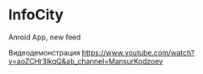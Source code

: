 # InfoCity
Anroid App, new feed

Видеодемонстрация
https://www.youtube.com/watch?v=aoZCHr3lkqQ&ab_channel=MansurKodzoev
